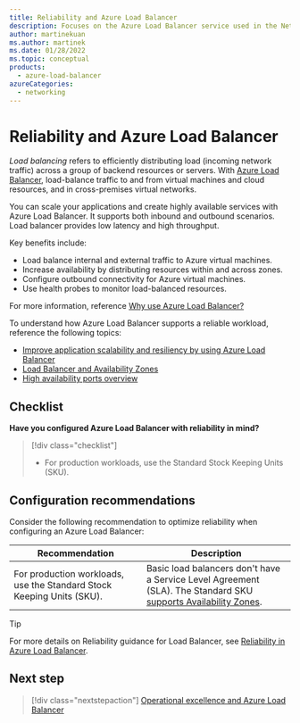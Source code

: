```yaml
---
title: Reliability and Azure Load Balancer
description: Focuses on the Azure Load Balancer service used in the Networking solution to provide best-practice and configuration recommendations related to Reliability.
author: martinekuan
ms.author: martinek
ms.date: 01/28/2022
ms.topic: conceptual
products:
  - azure-load-balancer
azureCategories:
  - networking
---
```


# Reliability and Azure Load Balancer

*Load balancing* refers to efficiently distributing load (incoming network traffic) across a group of backend resources or servers. With [Azure Load Balancer](/azure/load-balancer/), load-balance traffic to and from virtual machines and cloud resources, and in cross-premises virtual networks.

You can scale your applications and create highly available services with Azure Load Balancer. It supports both inbound and outbound scenarios. Load balancer provides low latency and high throughput.

Key benefits include:

- Load balance internal and external traffic to Azure virtual machines.
- Increase availability by distributing resources within and across zones.
- Configure outbound connectivity for Azure virtual machines.
- Use health probes to monitor load-balanced resources.

For more information, reference [Why use Azure Load Balancer?](/azure/load-balancer/load-balancer-overview#why-use-azure-load-balancer)

To understand how Azure Load Balancer supports a reliable workload, reference the following topics:

- [Improve application scalability and resiliency by using Azure Load Balancer](/training/modules/improve-app-scalability-resiliency-with-load-balancer/)
- [Load Balancer and Availability Zones](/azure/load-balancer/load-balancer-standard-availability-zones)
- [High availability ports overview](/azure/load-balancer/load-balancer-ha-ports-overview)

## Checklist

**Have you configured Azure Load Balancer with reliability in mind?**

> [!div class="checklist"]
> - For production workloads, use the Standard Stock Keeping Units (SKU).

## Configuration recommendations

Consider the following recommendation to optimize reliability when configuring an Azure Load Balancer:

|Recommendation|Description|
|--------------|-----------|
|For production workloads, use the Standard Stock Keeping Units (SKU).|Basic load balancers don't have a Service Level Agreement (SLA). The Standard SKU [supports Availability Zones](/azure/load-balancer/load-balancer-standard-availability-zones).|

> [!TIP]
> For more details on Reliability guidance for Load Balancer, see [Reliability in Azure Load Balancer](/azure/reliability/reliability-load-balancer).

## Next step

> [!div class="nextstepaction"]
> [Operational excellence and Azure Load Balancer](operational-excellence.md)
